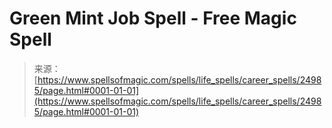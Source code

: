<!--yml
category: 未分类
date: 2024-06-12 19:11:29
-->

# Green Mint Job Spell - Free Magic Spell

> 来源：[https://www.spellsofmagic.com/spells/life_spells/career_spells/24985/page.html#0001-01-01](https://www.spellsofmagic.com/spells/life_spells/career_spells/24985/page.html#0001-01-01)